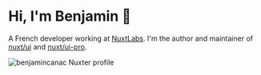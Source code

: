# Hi, I'm Benjamin 👋

A French developer working at [NuxtLabs](https://github.com/nuxtlabs). I'm the author and maintainer of [nuxt/ui](https://github.com/nuxt/ui) and [nuxt/ui-pro](https://github.com/nuxt/ui-pro).

![benjamincanac Nuxter profile](https://nuxters.nuxt.com/card/benjamincanac/og.png)
